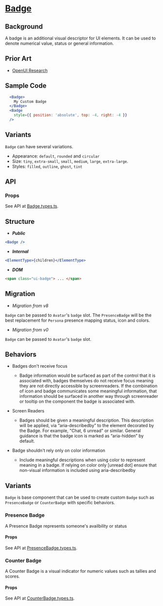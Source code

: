 # [Badge](https://github.com/microsoft/fluentui/issues/16925)

## Background

A badge is an additional visual descriptor for UI elements. It can be used to denote numerical value, status or general information.

## Prior Art

- [OpenUI Research](https://open-ui.org/components/badge.research)

## Sample Code

```jsx
  <Badge>
    My Custom Badge
  </Badge>
  <Badge
    style={{ position: 'absolute', top: -4, right: -4 }}
  />
```

## Variants

`Badge` can have several variations.

- Appearance: `default`, `rounded` and `circular`
- Size: `tiny`, `extra-small`, `small`, `medium`, `large`, `extra-large`.
- Styles: `filled`, `outline`, `ghost`, `tint`

## API

### Props

See API at [Badge.types.ts](./src/components/Badge/Badge.types.ts).

## Structure

- _**Public**_

```jsx
<Badge />
```

- _**Internal**_

```jsx
<ElementType>{children}</ElementType>
```

- _**DOM**_

```html
<span class="ui-badge"> ... </span>
```

## Migration

- _Migration from v8_

`Badge` can be passed to `Avatar`'s `badge` slot. The `PresenceBadge` will be the best replacement for `Persona` presence mapping status, icon and colors.

- _Migration from v0_

`Badge` can be passed to `Avatar`'s `badge` slot.

## Behaviors

- Badges don't receive focus

  - Badge information would be surfaced as part of the control that it is associated with, badges themselves do not receive focus meaning they are not directly accessible by screenreaders.
    If the combination of icon and badge communicates some meaningful information, that information should be surfaced in another way through screenreader or tooltip on the component the badge is associated with.

- Screen Readers

  - Badges should be given a meaningful description. This description will be applied, via “aria-describedby” to the element decorated by the Badge. For example, "Chat, 6 unread" or similar.
    General guidance is that the badge icon is marked as “aria-hidden” by default.

- Badge shouldn't rely only on color information

  - Include meaningful descriptions when using color to represent meaning in a badge. If relying on color only [unread dot] ensure that non-visual information is included using aria-describedby

## Variants

`Badge` is base component that can be used to create custom `Badge` such as `PresenceBadge` or `CounterBadge` with specific behaviors.

### Presence Badge

A Presence Badge represents someone's availbility or status

#### Props

See API at [PresenceBadge.types.ts](./src/components/PresenceBadge/PresenceBadge.types.ts).

### Counter Badge

A Counter Badge is a visual indicator for numeric values such as tallies and scores.

#### Props

See API at [CounterBadge.types.ts](./src/components/CounterBadge/CounterBadge.types.ts).
